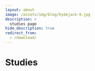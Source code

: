 ```yaml
---
layout: about
image: /assets/img/blog/hydejack-9.jpg
description: >
  studies page
hide_description: true
redirect_from:
  - /download/
---
```


# Studies
